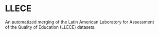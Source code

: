 # LLECE
An automatized merging of the Latin American Laboratory for Assessment of the Quality of Education (LLECE) datasets. 
